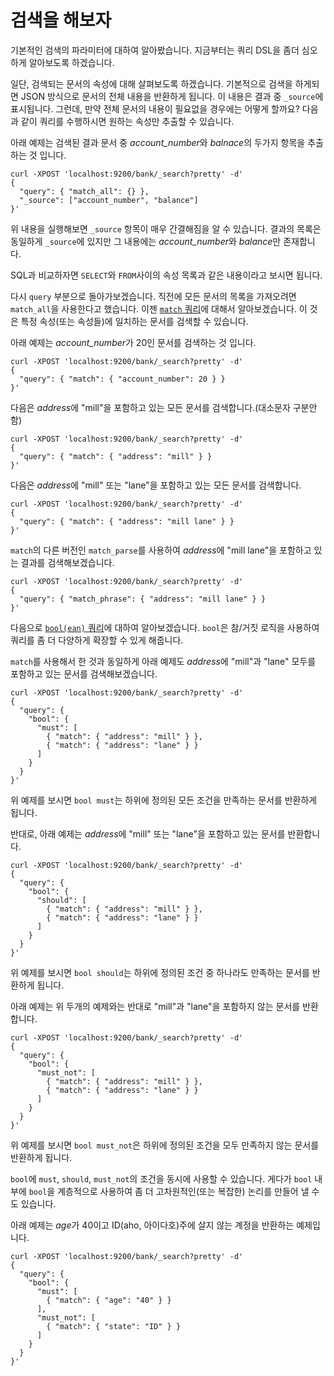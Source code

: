 # 검색을 해보자
기본적인 검색의 파라미터에 대하여 알아봤습니다. 지금부터는 쿼리 DSL을 좀더 심오하게 알아보도록 하겠습니다.

일단, 검색되는 문서의 속성에 대해 살펴보도록 하겠습니다. 기본적으로 검색을 하게되면 JSON 방식으로 문서의 전체 내용을 반환하게 됩니다. 이 내용은 결과 중 ```_source```에 표시됩니다. 그런데, 만약 전체 문서의 내용이 필요없을 경우에는 어떻게 할까요? 다음과 같이 쿼리를 수행하시면 원하는 속성만 추출할 수 있습니다.

아래 예제는 검색된 결과 문서 중 *account_number*와 *balnace*의 두가지 항목을 추출하는 것 입니다.
```
curl -XPOST 'localhost:9200/bank/_search?pretty' -d'
{
  "query": { "match_all": {} },
  "_source": ["account_number", "balance"]
}'
```
위 내용을 실행해보면 ```_source``` 항목이 매우 간결해짐을 알 수 있습니다. 결과의 목록은 동일하게 ```_source```에 있지만 그 내용에는 *account_number*와 *balance*만 존재합니다.

SQL과 비교하자면 ```SELECT```와 ```FROM```사이의 속성 목록과 같은 내용이라고 보시면 됩니다.

다시 ```query``` 부분으로 돌아가보겠습니다. 직전에 모든 문서의 목록을 가져오려면 ```match_all```을 사용한다고 했습니다. 이젠 [```match``` 쿼리](query-dsl-match-query.md)에 대해서 알아보겠습니다. 이 것은 특정 속성(또는 속성들)에 일치하는 문서를 검색할 수 있습니다.

아래 예제는 *account_number*가 20인 문서를 검색하는 것 입니다.
```
curl -XPOST 'localhost:9200/bank/_search?pretty' -d'
{
  "query": { "match": { "account_number": 20 } }
}'
```
다음은 *address*에 "mill"을 포함하고 있는 모든 문서를 검색합니다.(대소문자 구분안함)
```
curl -XPOST 'localhost:9200/bank/_search?pretty' -d'
{
  "query": { "match": { "address": "mill" } }
}'
```
다음은 *address*에 "mill" 또는 "lane"을 포함하고 있는 모든 문서를 검색합니다.
```
curl -XPOST 'localhost:9200/bank/_search?pretty' -d'
{
  "query": { "match": { "address": "mill lane" } }
}'
```
```match```의 다른 버전인 ```match_parse```를 사용하여 *address*에 "mill lane"을 포함하고 있는 결과를 검색해보겠습니다.
```
curl -XPOST 'localhost:9200/bank/_search?pretty' -d'
{
  "query": { "match_phrase": { "address": "mill lane" } }
}'
```
다음으로 [```bool(ean)``` 쿼리](query-dsl-bool-query.md)에 대하여 알아보겠습니다. ```bool```은 참/거짓 로직을 사용하여 쿼리를 좀 더 다양하게 확장할 수 있게 해줍니다.

```match```를 사용해서 한 것과 동일하게 아래 예제도 *address*에 "mill"과 "lane" 모두를 포함하고 있는 문서를 검색해보겠습니다.
```
curl -XPOST 'localhost:9200/bank/_search?pretty' -d'
{
  "query": {
    "bool": {
      "must": [
        { "match": { "address": "mill" } },
        { "match": { "address": "lane" } }
      ]
    }
  }
}'
```
위 예제를 보시면 ```bool must```는 하위에 정의된 모든 조건을 만족하는 문서를 반환하게 됩니다.

반대로, 아래 예제는 *address*에 "mill" 또는 "lane"을 포함하고 있는 문서를 반환합니다.
```
curl -XPOST 'localhost:9200/bank/_search?pretty' -d'
{
  "query": {
    "bool": {
      "should": [
        { "match": { "address": "mill" } },
        { "match": { "address": "lane" } }
      ]
    }
  }
}'
```
위 예제를 보시면 ```bool should```는 하위에 정의된 조건 중 하나라도 만족하는 문서를 반환하게 됩니다.

아래 예제는 위 두개의 예제와는 반대로 "mill"과 "lane"을 포함하지 않는 문서를 반환합니다.
```
curl -XPOST 'localhost:9200/bank/_search?pretty' -d'
{
  "query": {
    "bool": {
      "must_not": [
        { "match": { "address": "mill" } },
        { "match": { "address": "lane" } }
      ]
    }
  }
}'
```
위 예제를 보시면 ```bool must_not```은 하위에 정의된 조건을 모두 만족하지 않는 문서를 반환하게 됩니다.

```bool```에 ```must```, ```should```, ```must_not```의 조건을 동시에 사용할 수 있습니다. 게다가 ```bool``` 내부에 ```bool```을 계층적으로 사용하여 좀 더 고차원적인(또는 복잡한) 논리를 만들어 낼 수 도 있습니다.

아래 예제는 *age*가 40이고 ID(aho, 아이다호)주에 살지 않는 계정을 반환하는 예제입니다.
```
curl -XPOST 'localhost:9200/bank/_search?pretty' -d'
{
  "query": {
    "bool": {
      "must": [
        { "match": { "age": "40" } }
      ],
      "must_not": [
        { "match": { "state": "ID" } }
      ]
    }
  }
}'
```